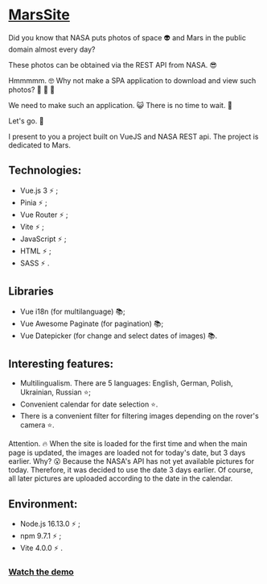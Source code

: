 # [MarsSite](https://billizane.github.io/vue-awesome-paginate) #

Did you know that NASA puts photos of space :alien: and Mars in the public domain almost every day?

These photos can be obtained via the REST API from NASA. :sunglasses:

Hmmmmm. :nerd_face: Why not make a SPA application to download and view such photos? :thinking: :thinking: :thinking:

We need to make such an application. :smiley_cat: There is no time to wait. :cowboy_hat_face:

Let's go. :rocket:


I present to you a project built on VueJS and NASA REST api. The project is dedicated to Mars.

## Technologies: ##

* Vue.js 3 :zap: ;
* Pinia :zap: ;
* Vue Router :zap: ;
* Vite :zap: ;
* JavaScript :zap: ;
* HTML :zap: ;
* SASS :zap: .

## Libraries ##

* Vue i18n (for multilanguage) :books:;
* Vue Awesome Paginate (for pagination) :books:;
* Vue Datepicker (for change and select dates of images) :books:.

## Interesting features: ##

* Multilingualism. There are 5 languages: English, German, Polish, Ukrainian, Russian :star:;
* Convenient calendar for date selection :star:.
* There is a convenient filter for filtering images depending on the rover's camera :star:.

Attention. :fire: When the site is loaded for the first time and when the main page is updated, the images are loaded not for today's date, but 3 days earlier. Why? :open_mouth: Because the NASA's API has not yet available pictures for today. Therefore, it was decided to use the date 3 days earlier. Of course, all later pictures are uploaded according to the date in the calendar.

## Environment: ##
* Node.js 16.13.0 :zap: ;
* npm 9.7.1 :zap: ;
* Vite 4.0.0 :zap: .

### [Watch the demo](https://billizane.github.io/vue_mars_site) ###
